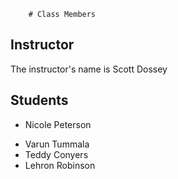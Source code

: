         # Class Members

## Instructor

The instructor's name is Scott Dossey

## Students

* Nicole Peterson
- Varun Tummala
- Teddy Conyers
- Lehron Robinson